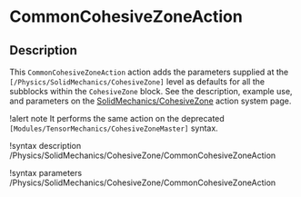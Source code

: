 # CommonCohesiveZoneAction

## Description

This `CommonCohesiveZoneAction` action adds the parameters supplied at the `[/Physics/SolidMechanics/CohesiveZone]` level as defaults for all the subblocks within the `CohesiveZone` block. See the description, example use, and parameters on the [SolidMechanics/CohesiveZone](/Physics/SolidMechanics/CohesiveZone/index.md) action system page.

!alert note
It performs the same action on the deprecated `[Modules/TensorMechanics/CohesiveZoneMaster]` syntax.

!syntax description /Physics/SolidMechanics/CohesiveZone/CommonCohesiveZoneAction

!syntax parameters /Physics/SolidMechanics/CohesiveZone/CommonCohesiveZoneAction
